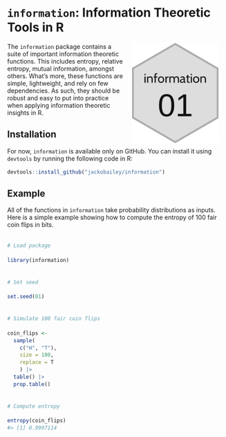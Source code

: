 
<!-- README.md is generated from README.Rmd. Please edit that file -->

# `information`: Information Theoretic Tools in R

<!-- badges: start -->
<!-- badges: end -->

<img src="https://raw.githubusercontent.com/jackobailey/information/master/inst/figures/information_hex.png" alt="information hexlogo" align="right" width="200" style="padding: 0 15px; float: right;"/>

The `information` package contains a suite of important information
theoretic functions. This includes entropy, relative entropy, mutual
information, amongst others. What’s more, these functions are simple,
lightweight, and rely on few dependencies. As such, they should be
robust and easy to put into practice when applying information theoretic
insights in R.

## Installation

For now, `information` is available only on GitHub. You can install it
using `devtools` by running the following code in R:

``` r
devtools::install_github("jackobailey/information")
```

## Example

All of the functions in `information` take probability distributions as
inputs. Here is a simple example showing how to compute the entropy of
100 fair coin flips in bits.

``` r

# Load package

library(information)


# Set seed

set.seed(01)


# Simulate 100 fair coin flips

coin_flips <- 
  sample(
    c("H", "T"),
    size = 100,
    replace = T
    ) |> 
  table() |> 
  prop.table()


# Compute entropy

entropy(coin_flips)
#> [1] 0.9997114
```
